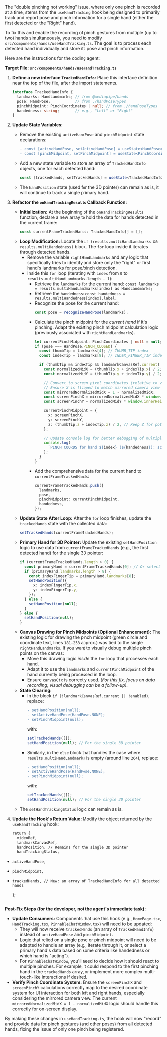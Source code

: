 The "double pinching not working" issue, where only one pinch is recorded at a time, stems from the `useHandTracking` hook being designed to primarily track and report pose and pinch information for a single hand (either the first detected or the "Right" hand).

To fix this and enable the recording of pinch gestures from multiple (up to two) hands simultaneously, you need to modify `src/components/hands/useHandTracking.ts`. The goal is to process each detected hand individually and store its pose and pinch information.

Here are the instructions for the coding agent:

**Target File: `src/components/hands/useHandTracking.ts`**

1.  **Define a new interface `TrackedHandInfo`:**
    Place this interface definition near the top of the file, after the import statements.
    ```typescript
    interface TrackedHandInfo {
      landmarks: HandLandmarks; // from @mediapipe/hands
      pose: HandPose;           // from ./handPoseTypes
      pinchMidpoint: PinchCoordinates | null; // from ./handPoseTypes
      handedness: string;       // e.g., "Left" or "Right"
    }
    ```

2.  **Update State Variables:**
    *   Remove the existing `activeHandPose` and `pinchMidpoint` state declarations:
        ```diff
        - const [activeHandPose, setActiveHandPose] = useState<HandPose>(HandPose.NONE);
        - const [pinchMidpoint, setPinchMidpoint] = useState<PinchCoordinates | null>(null);
        ```
    *   Add a new state variable to store an array of `TrackedHandInfo` objects, one for each detected hand:
        ```typescript
        const [trackedHands, setTrackedHands] = useState<TrackedHandInfo[]>([]);
        ```
    *   The `handPosition` state (used for the 3D pointer) can remain as is, it will continue to track a single primary hand.

3.  **Refactor the `onHandTrackingResults` Callback Function:**
    *   **Initialization:** At the beginning of the `onHandTrackingResults` function, declare a new array to hold the data for hands detected in the current frame:
        ```typescript
        const currentFrameTrackedHands: TrackedHandInfo[] = [];
        ```
    *   **Loop Modification:** Locate the `if (results.multiHandLandmarks && results.multiHandedness)` block. The `for` loop inside it iterates through detected hands.
        *   Remove the variable `rightHandLandmarks` and any logic that specifically tries to identify and store only the "right" or first hand's landmarks for pose/pinch detection.
        *   Inside this `for` loop (iterating with `index` from `0` to `results.multiHandLandmarks.length - 1`):
            *   Retrieve the `landmarks` for the current hand: `const landmarks = results.multiHandLandmarks[index] as HandLandmarks;`
            *   Retrieve the `handedness`: `const handedness = results.multiHandedness[index].label;`
            *   Recognize the pose for the current hand:
                ```typescript
                const pose = recognizeHandPose(landmarks);
                ```
            *   Calculate the pinch midpoint for the *current hand* if it's pinching. Adapt the existing pinch midpoint calculation logic (previously associated with `rightHandLandmarks`).
                ```typescript
                let currentPinchMidpoint: PinchCoordinates | null = null;
                if (pose === HandPose.PINCH_CLOSED) {
                  const thumbTip = landmarks[4]; // THUMB_TIP index
                  const indexTip = landmarks[8]; // INDEX_FINGER_TIP index

                  if (thumbTip && indexTip && landmarkCanvasRef.current) {
                    const normalizedMidX = (thumbTip.x + indexTip.x) / 2;
                    const normalizedMidY = (thumbTip.y + indexTip.y) / 2;

                    // Convert to screen pixel coordinates (relative to viewport)
                    // Ensure X is flipped to match mirrored camera view for UI interaction
                    const mirroredNormalizedMidX = 1 - normalizedMidX;
                    const screenPinchX = mirroredNormalizedMidX * window.innerWidth;
                    const screenPinchY = normalizedMidY * window.innerHeight;

                    currentPinchMidpoint = {
                      x: screenPinchX,
                      y: screenPinchY,
                      z: (thumbTip.z + indexTip.z) / 2, // Keep Z for potential 3D use
                    };

                    // Update console log for better debugging of multiple pinches
                    console.log(
                      `PINCH COORDS for hand ${index} (${handedness}): screen(${Math.round(screenPinchX)}, ${Math.round(screenPinchY)}px)`
                    );
                  }
                }
                ```
            *   Add the comprehensive data for the current hand to `currentFrameTrackedHands`:
                ```typescript
                currentFrameTrackedHands.push({
                  landmarks,
                  pose,
                  pinchMidpoint: currentPinchMidpoint,
                  handedness,
                });
                ```
    *   **Update State After Loop:** After the `for` loop finishes, update the `trackedHands` state with the collected data:
        ```typescript
        setTrackedHands(currentFrameTrackedHands);
        ```
    *   **Primary Hand for 3D Pointer:** Update the existing `setHandPosition` logic to use data from `currentFrameTrackedHands` (e.g., the first detected hand) for the single 3D pointer:
        ```typescript
        if (currentFrameTrackedHands.length > 0) {
          const primaryHand = currentFrameTrackedHands[0]; // Or select based on 'Right' handedness if preferred
          if (primaryHand.landmarks.length > 8) {
            const indexFingerTip = primaryHand.landmarks[8];
            setHandPosition({
              x: indexFingerTip.x,
              y: indexFingerTip.y,
            });
          } else {
            setHandPosition(null);
          }
        } else {
          setHandPosition(null);
        }
        ```
    *   **Canvas Drawing for Pinch Midpoints (Optional Enhancement):**
        The existing logic for drawing the pinch midpoint (green circle and coordinate text, lines `181-258` approx.) was tied to the single `rightHandLandmarks`. If you want to visually debug multiple pinch points on the canvas:
        *   Move this drawing logic *inside* the `for` loop that processes each hand.
        *   Adapt it to use the `landmarks` and `currentPinchMidpoint` of the hand currently being processed in the loop.
        *   Ensure `canvasCtx` is correctly used.
        *(For this fix, focus on data recording; visual debugging can be a follow-up).*
    *   **State Clearing:**
        *   In the block `if (!landmarkCanvasRef.current || !enabled)`, replace:
            ```diff
            - setHandPosition(null);
            - setActiveHandPose(HandPose.NONE);
            - setPinchMidpoint(null);
            ```
            with:
            ```typescript
            setTrackedHands([]);
            setHandPosition(null); // For the single 3D pointer
            ```
        *   Similarly, in the `else` block that handles the case where `results.multiHandLandmarks` is empty (around line `264`), replace:
            ```diff
            - setHandPosition(null);
            - setActiveHandPose(HandPose.NONE);
            - setPinchMidpoint(null);
            ```
            with:
            ```typescript
            setTrackedHands([]);
            setHandPosition(null); // For the single 3D pointer
            ```
    *   The `setHandTrackingStatus` logic can remain as is.

4.  **Update the Hook's Return Value:**
    Modify the object returned by the `useHandTracking` hook:
    ```diff
    return {
      videoRef,
      landmarkCanvasRef,
      handPosition, // Remains for the single 3D pointer
      handTrackingStatus,
-     activeHandPose,
-     pinchMidpoint,
+     trackedHands, // New: an array of TrackedHandInfo for all detected hands
    };
    ```

**Post-Fix Steps (for the developer, not the agent's immediate task):**

*   **Update Consumers:** Components that use this hook (e.g., `HomePage.tsx`, `HandTracking.tsx`, `PinnableChatWindow.tsx`) will need to be updated:
    *   They will now receive `trackedHands` (an array of `TrackedHandInfo`) instead of `activeHandPose` and `pinchMidpoint`.
    *   Logic that relied on a single pose or pinch midpoint will need to be adapted to handle an array (e.g., iterate through it, or select a primary hand's data based on some criteria like handedness or which hand is "acting").
    *   For `PinnableChatWindow`, you'll need to decide how it should react to multiple pinches. For example, it could respond to the first pinching hand in the `trackedHands` array, or implement more complex multi-touch-like interactions if desired.
*   **Verify Pinch Coordinate System:** Ensure the `screenPinchX` and `screenPinchY` calculations correctly map to the desired coordinate system for UI interaction for both left and right hands, especially considering the mirrored camera view. The current `mirroredNormalizedMidX = 1 - normalizedMidX` logic should handle this correctly for on-screen display.

By making these changes in `useHandTracking.ts`, the hook will now "record" and provide data for pinch gestures (and other poses) from all detected hands, fixing the issue of only one pinch being registered.
